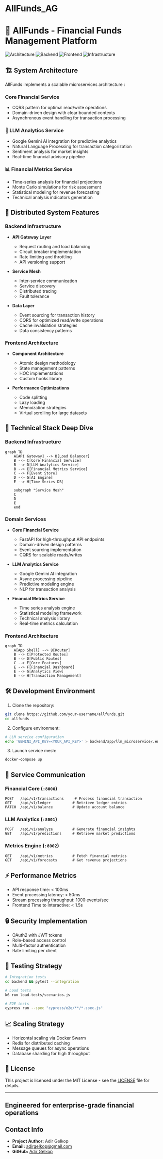 # AllFunds_AG

# 🌟 AllFunds - Financial Funds Management Platform

![Architecture](https://img.shields.io/badge/Architecture-Microservices-blue)
![Backend](https://img.shields.io/badge/Backend-FastAPI-green)
![Frontend](https://img.shields.io/badge/Frontend-React-blue)
![Infrastructure](https://img.shields.io/badge/Infrastructure-Docker-blue)

## 🏗️ System Architecture

AllFunds implements a scalable microservices architecture :

### Core Financial Service
- CQRS pattern for optimal read/write operations
- Domain-driven design with clear bounded contexts
- Asynchronous event handling for transaction processing

### 🤖 LLM Analytics Service
- Google Gemini AI integration for predictive analytics
- Natural Language Processing for transaction categorization
- Sentiment analysis for market insights
- Real-time financial advisory pipeline

### 📊 Financial Metrics Service
- Time-series analysis for financial projections
- Monte Carlo simulations for risk assessment
- Statistical modeling for revenue forecasting
- Technical analysis indicators generation

## 💫 Distributed System Features

### Backend Infrastructure
- **API Gateway Layer**
  - Request routing and load balancing
  - Circuit breaker implementation
  - Rate limiting and throttling
  - API versioning support

- **Service Mesh**
  - Inter-service communication
  - Service discovery
  - Distributed tracing
  - Fault tolerance

- **Data Layer**
  - Event sourcing for transaction history
  - CQRS for optimized read/write operations
  - Cache invalidation strategies
  - Data consistency patterns

### Frontend Architecture
- **Component Architecture**
  - Atomic design methodology
  - State management patterns
  - HOC implementations
  - Custom hooks library

- **Performance Optimizations**
  - Code splitting
  - Lazy loading
  - Memoization strategies
  - Virtual scrolling for large datasets

## 🔧 Technical Stack Deep Dive

### Backend Infrastructure
```mermaid
graph TD
    A[API Gateway] --> B[Load Balancer]
    B --> C[Core Financial Service]
    B --> D[LLM Analytics Service]
    B --> E[Financial Metrics Service]
    C --> F[Event Store]
    D --> G[AI Engine]
    E --> H[Time Series DB]
    
    subgraph "Service Mesh"
    C
    D
    E
    end
```

### Domain Services
- **Core Financial Service**
  - FastAPI for high-throughput API endpoints
  - Domain-driven design patterns
  - Event sourcing implementation
  - CQRS for scalable reads/writes

- **LLM Analytics Service**
  - Google Gemini AI integration
  - Async processing pipeline
  - Predictive modeling engine
  - NLP for transaction analysis

- **Financial Metrics Service**
  - Time series analysis engine
  - Statistical modeling framework
  - Technical analysis library
  - Real-time metrics calculation

### Frontend Architecture
```mermaid
graph TD
    A[App Shell] --> B[Router]
    B --> C[Protected Routes]
    B --> D[Public Routes]
    C --> E[Core Features]
    E --> F[Financial Dashboard]
    E --> G[Analytics View]
    E --> H[Transaction Management]
```

## 🛠️ Development Environment

1. Clone the repository:
```bash
git clone https://github.com/your-username/allfunds.git
cd allfunds
```

2. Configure environment:
```bash
# LLM service configuration
echo 'GEMINI_API_KEY=<YOUR_API_KEY>' > backend/app/llm_microservice/.env
```

3. Launch service mesh:
```bash
docker-compose up
```

## 📡 Service Communication

### Financial Core (`:8000`)
```http
POST   /api/v1/transactions     # Process financial transaction
GET    /api/v1/ledger          # Retrieve ledger entries
PATCH  /api/v1/balance         # Update account balance
```

### LLM Analytics (`:8001`)
```http
POST   /api/v1/analyze         # Generate financial insights
GET    /api/v1/predictions     # Retrieve market predictions
```

### Metrics Engine (`:8002`)
```http
GET    /api/v1/metrics         # Fetch financial metrics
GET    /api/v1/forecasts       # Get revenue projections
```

## ⚡ Performance Metrics

- API response time: < 100ms
- Event processing latency: < 50ms
- Stream processing throughput: 1000 events/sec
- Frontend Time to Interactive: < 1.5s

## 🔒 Security Implementation

- OAuth2 with JWT tokens
- Role-based access control
- Multi-factor authentication
- Rate limiting per client

## 🧪 Testing Strategy

```bash
# Integration tests
cd backend && pytest --integration

# Load tests
k6 run load-tests/scenarios.js

# E2E tests
cypress run --spec "cypress/e2e/**/*.spec.js"
```

## 📈 Scaling Strategy

- Horizontal scaling via Docker Swarm
- Redis for distributed caching
- Message queues for async operations
- Database sharding for high throughput

## 📝 License

This project is licensed under the MIT License - see the [LICENSE](LICENSE) file for details.

---

Engineered for enterprise-grade financial operations
---

## **Contact Info**
- **Project Author:** Adir Gelkop
- **Email:** [adirgelkop@gmail.com](mailto:adirgelkop@gmail.com)
- **GitHub:** [Adir Gelkop](https://github.com/AdirGelkop)

